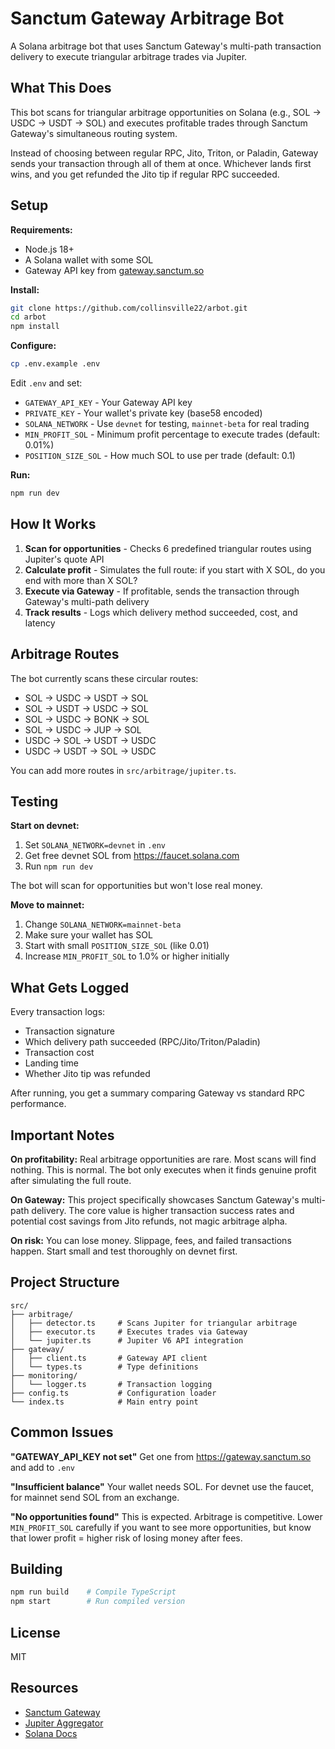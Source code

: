 # Sanctum Gateway Arbitrage Bot

A Solana arbitrage bot that uses Sanctum Gateway's multi-path transaction delivery to execute triangular arbitrage trades via Jupiter.

## What This Does

This bot scans for triangular arbitrage opportunities on Solana (e.g., SOL → USDC → USDT → SOL) and executes profitable trades through Sanctum Gateway's simultaneous routing system.

Instead of choosing between regular RPC, Jito, Triton, or Paladin, Gateway sends your transaction through all of them at once. Whichever lands first wins, and you get refunded the Jito tip if regular RPC succeeded.

## Setup

**Requirements:**
- Node.js 18+
- A Solana wallet with some SOL
- Gateway API key from [gateway.sanctum.so](https://gateway.sanctum.so)

**Install:**
```bash
git clone https://github.com/collinsville22/arbot.git
cd arbot
npm install
```

**Configure:**
```bash
cp .env.example .env
```

Edit `.env` and set:
- `GATEWAY_API_KEY` - Your Gateway API key
- `PRIVATE_KEY` - Your wallet's private key (base58 encoded)
- `SOLANA_NETWORK` - Use `devnet` for testing, `mainnet-beta` for real trading
- `MIN_PROFIT_SOL` - Minimum profit percentage to execute trades (default: 0.01%)
- `POSITION_SIZE_SOL` - How much SOL to use per trade (default: 0.1)

**Run:**
```bash
npm run dev
```

## How It Works

1. **Scan for opportunities** - Checks 6 predefined triangular routes using Jupiter's quote API
2. **Calculate profit** - Simulates the full route: if you start with X SOL, do you end with more than X SOL?
3. **Execute via Gateway** - If profitable, sends the transaction through Gateway's multi-path delivery
4. **Track results** - Logs which delivery method succeeded, cost, and latency

## Arbitrage Routes

The bot currently scans these circular routes:

- SOL → USDC → USDT → SOL
- SOL → USDT → USDC → SOL
- SOL → USDC → BONK → SOL
- SOL → USDC → JUP → SOL
- USDC → SOL → USDT → USDC
- USDC → USDT → SOL → USDC

You can add more routes in `src/arbitrage/jupiter.ts`.

## Testing

**Start on devnet:**
1. Set `SOLANA_NETWORK=devnet` in `.env`
2. Get free devnet SOL from https://faucet.solana.com
3. Run `npm run dev`

The bot will scan for opportunities but won't lose real money.

**Move to mainnet:**
1. Change `SOLANA_NETWORK=mainnet-beta`
2. Make sure your wallet has SOL
3. Start with small `POSITION_SIZE_SOL` (like 0.01)
4. Increase `MIN_PROFIT_SOL` to 1.0% or higher initially

## What Gets Logged

Every transaction logs:
- Transaction signature
- Which delivery path succeeded (RPC/Jito/Triton/Paladin)
- Transaction cost
- Landing time
- Whether Jito tip was refunded

After running, you get a summary comparing Gateway vs standard RPC performance.

## Important Notes

**On profitability:**
Real arbitrage opportunities are rare. Most scans will find nothing. This is normal. The bot only executes when it finds genuine profit after simulating the full route.

**On Gateway:**
This project specifically showcases Sanctum Gateway's multi-path delivery. The core value is higher transaction success rates and potential cost savings from Jito refunds, not magic arbitrage alpha.

**On risk:**
You can lose money. Slippage, fees, and failed transactions happen. Start small and test thoroughly on devnet first.

## Project Structure

```
src/
├── arbitrage/
│   ├── detector.ts     # Scans Jupiter for triangular arbitrage
│   ├── executor.ts     # Executes trades via Gateway
│   └── jupiter.ts      # Jupiter V6 API integration
├── gateway/
│   ├── client.ts       # Gateway API client
│   └── types.ts        # Type definitions
├── monitoring/
│   └── logger.ts       # Transaction logging
├── config.ts           # Configuration loader
└── index.ts            # Main entry point
```

## Common Issues

**"GATEWAY_API_KEY not set"**
Get one from https://gateway.sanctum.so and add to `.env`

**"Insufficient balance"**
Your wallet needs SOL. For devnet use the faucet, for mainnet send SOL from an exchange.

**"No opportunities found"**
This is expected. Arbitrage is competitive. Lower `MIN_PROFIT_SOL` carefully if you want to see more opportunities, but know that lower profit = higher risk of losing money after fees.

## Building

```bash
npm run build    # Compile TypeScript
npm start        # Run compiled version
```

## License

MIT

## Resources

- [Sanctum Gateway](https://gateway.sanctum.so)
- [Jupiter Aggregator](https://jup.ag)
- [Solana Docs](https://docs.solana.com)
